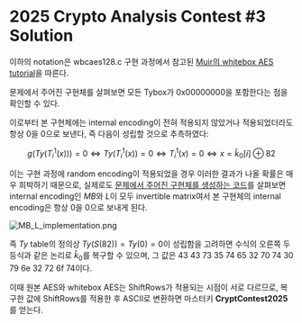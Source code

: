 # 2025 Crypto Analysis Contest #3 Solution

이하의 notation은 wbcaes128.c 구현 과정에서 참고된 [Muir의 whitebox AES tutorial](https://eprint.iacr.org/2013/104.pdf)을 따른다.

문제에서 주어진 구현체를 살펴보면 모든 Tybox가 0x00000000을 포함한다는 점을 확인할 수 있다.

이로부터 본 구현체에는 internal encoding이 전혀 적용되지 않았거나 적용되었더라도 항상 0을 0으로 보낸다, 즉 다음이 성립할 것으로 추측하였다:

$$
g(Ty(T_i^1(x))) = 0 \Leftrightarrow Ty(T_i^1(x)) = 0 \Leftrightarrow T_i^1(x) = 0 \Leftrightarrow x = \hat{k}_0[i] \oplus 82
$$

이는 구현 과정에 random encoding이 적용되었을 경우 이러한 결과가 나올 확률은 매우 희박하기 때문으로, 실제로도 [문제에서 주어진 구현체를 생성하는 코드](https://github.com/balena/aes-whitebox/blob/master/aes_whitebox_compiler.cc)를 살펴보면 internal encoding인 $MB$와 $L$이 모두 invertible matrix여서 본 구현체의 internal encoding은 항상 0을 0으로 보내게 된다.

![MB_L_implementation.png](https://github.com/user-attachments/assets/2ba3cca8-4211-4d6e-97df-60e966ba043b)

즉  $Ty$ table의 정의상 $Ty(S(82)) = Ty(0) = 0$이 성립함을 고려하면 수식의 오른쪽 두 등식과 같은 논리로 $\hat{k}_0$를 복구할 수 있으며, 그 값은 43 43 73 35 74 65 32 70 74 30 79 6e 32 72 6f 74이다.

이때 원본 AES와 whitebox AES는 ShiftRows가 적용되는 시점이 서로 다르므로, 복구한 값에 ShiftRows를 적용한 후 ASCII로 변환하면 마스터키 **CryptContest2025** 를 얻는다.

